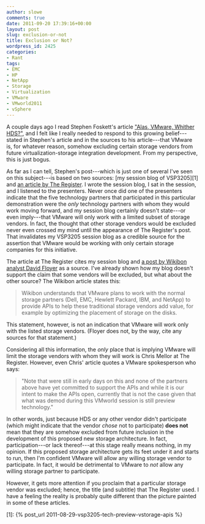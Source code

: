 ```yaml
---
author: slowe
comments: true
date: 2011-09-20 17:39:16+00:00
layout: post
slug: exclusion-or-not
title: Exclusion or Not?
wordpress_id: 2425
categories:
- Rant
tags:
- EMC
- HP
- NetApp
- Storage
- Virtualization
- VMware
- VMworld2011
- vSphere
---
```


A couple days ago I read Stephen Foskett's article ["Alas, VMware, Whither HDS?"](http://blog.fosketts.net/2011/09/18/vmware-vaai-hds/), and I felt like I really needed to respond to this growing belief---stated in Stephen's article and in the sources to his article---that VMware is, for whatever reason, somehow excluding certain storage vendors from future virtualization-storage integration development. From my perspective, this is just bogus.

As far as I can tell, Stephen's post---which is just one of several I've seen on this subject---is based on two sources: [my session blog of VSP3205][1] and [an article by The Register](http://www.theregister.co.uk/2011/09/09/vmware_lun_war/). I wrote the session blog, I sat in the session, and I listened to the presenters. Never once did one of the presenters indicate that the five technology partners that participated in this particular demonstration were the _only_ technology partners with whom they would work moving forward, and my session blog certainly doesn't state---or even imply---that VMware will only work with a limited subset of storage vendors. In fact, the thought that other storage vendors would be excluded never even crossed my mind until the appearance of The Register's post. That invalidates my VSP3205 session blog as a credible source for the assertion that VMware would be working with only certain storage companies for this initiative.

The article at The Register cites my session blog and [a post by Wikibon analyst David Floyer](http://wikibon.org/wiki/v/VMware_Storage_Innovation) as a source. I've already shown how my blog doesn't support the claim that some vendors will be excluded, but what about the other source? The Wikibon article states this:

>Wikibon understands that VMware plans to work with the normal storage partners (Dell, EMC, Hewlett Packard, IBM, and NetApp) to provide APIs to help these traditional storage vendors add value, for example by optimizing the placement of storage on the disks.

This statement, however, is not an indication that VMware will work only with the listed storage vendors. (Floyer does not, by the way, cite any sources for that statement.)

Considering all this information, the _only_ place that is implying VMware will limit the storage vendors with whom they will work is Chris Mellor at The Register. However, even Chris' article quotes a VMware spokesperson who says:

>"Note that were still in early days on this and none of the partners above have yet committed to support the APIs  and while it is our intent to make the APIs open, currently that is not the case given that what was demod during this VMworld session is still preview technology."

In other words, just because HDS or any other vendor didn't participate (which might indicate that the vendor _chose_ not to participate) **does not** mean that they are somehow excluded from future inclusion in the development of this proposed new storage architecture. In fact, participation---or lack thereof---at this stage really means nothing, in my opinion. If this proposed storage architecture gets its feet under it and starts to run, then I'm confident VMware will allow any willing storage vendor to participate. In fact, it would be detrimental to VMware to _not_ allow any willing storage partner to participate.

However, it gets more attention if you proclaim that a particular storage vendor was excluded; hence, the title (and subtitle) that The Register used. I have a feeling the reality is probably quite different than the picture painted in some of these articles.

[1]: {% post_url 2011-08-29-vsp3205-tech-preview-vstorage-apis %}
